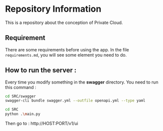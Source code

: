 # Repository Information

This is a repository about the conception of Private Cloud.
## Requirement
There are some requirements before using the app. In the file `requirements.md`, you will see some element you need to do.

## How to run the server :
Every time you modify something in the **swagger** directory. You need to run this command :
```bash
cd SRC/swagger
swagger-cli bundle swagger.yml --outfile openapi.yml --type yaml
```

```bash
cd SRC
python .\main.py
```
 Then go to : http://HOST:PORT/v1/ui